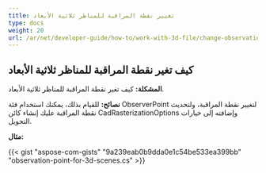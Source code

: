 ```yaml
---
title: تغيير نقطة المراقبة للمناظر ثلاثية الأبعاد
type: docs
weight: 20
url: /ar/net/developer-guide/how-to/work-with-3d-file/change-observation-point-for-3d-scenes/
---
```


## **كيف تغير نقطة المراقبة للمناظر ثلاثية الأبعاد**

**المشكلة:** كيف تغير نقطة المراقبة للمناظر ثلاثية الأبعاد.

**نصائح:** للقيام بذلك، يمكنك استخدام فئة ObserverPoint لتغيير نقطة المراقبة، ولتحديث نقطة المراقبة عليك إنشاء كائن CadRasterizationOptions وإضافته إلى خيارات التحويل.

**مثال:**

{{< gist "aspose-com-gists" "9a239eab0b9dda0e1c54be533ea399bb" "observation-point-for-3d-scenes.cs" >}}
